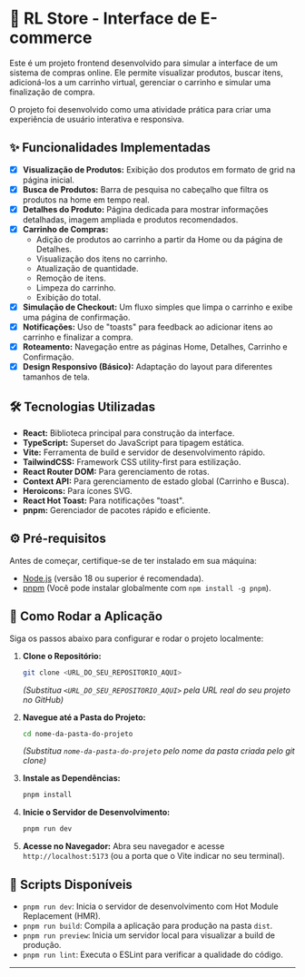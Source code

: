 # 🛒 RL Store - Interface de E-commerce

Este é um projeto frontend desenvolvido para simular a interface de um sistema de compras online. Ele permite visualizar produtos, buscar itens, adicioná-los a um carrinho virtual, gerenciar o carrinho e simular uma finalização de compra.

O projeto foi desenvolvido como uma atividade prática para criar uma experiência de usuário interativa e responsiva.

## ✨ Funcionalidades Implementadas

* [x] **Visualização de Produtos:** Exibição dos produtos em formato de grid na página inicial.
* [x] **Busca de Produtos:** Barra de pesquisa no cabeçalho que filtra os produtos na home em tempo real.
* [x] **Detalhes do Produto:** Página dedicada para mostrar informações detalhadas, imagem ampliada e produtos recomendados.
* [x] **Carrinho de Compras:**
    * Adição de produtos ao carrinho a partir da Home ou da página de Detalhes.
    * Visualização dos itens no carrinho.
    * Atualização de quantidade.
    * Remoção de itens.
    * Limpeza do carrinho.
    * Exibição do total.
* [x] **Simulação de Checkout:** Um fluxo simples que limpa o carrinho e exibe uma página de confirmação.
* [x] **Notificações:** Uso de "toasts" para feedback ao adicionar itens ao carrinho e finalizar a compra.
* [x] **Roteamento:** Navegação entre as páginas Home, Detalhes, Carrinho e Confirmação.
* [x] **Design Responsivo (Básico):** Adaptação do layout para diferentes tamanhos de tela.

## 🛠️ Tecnologias Utilizadas

* **React:** Biblioteca principal para construção da interface.
* **TypeScript:** Superset do JavaScript para tipagem estática.
* **Vite:** Ferramenta de build e servidor de desenvolvimento rápido.
* **TailwindCSS:** Framework CSS utility-first para estilização.
* **React Router DOM:** Para gerenciamento de rotas.
* **Context API:** Para gerenciamento de estado global (Carrinho e Busca).
* **Heroicons:** Para ícones SVG.
* **React Hot Toast:** Para notificações "toast".
* **pnpm:** Gerenciador de pacotes rápido e eficiente.

## ⚙️ Pré-requisitos

Antes de começar, certifique-se de ter instalado em sua máquina:

* [Node.js](https://nodejs.org/) (versão 18 ou superior é recomendada).
* [pnpm](https://pnpm.io/installation) (Você pode instalar globalmente com `npm install -g pnpm`).

## 🚀 Como Rodar a Aplicação

Siga os passos abaixo para configurar e rodar o projeto localmente:

1.  **Clone o Repositório:**
    ```bash
    git clone <URL_DO_SEU_REPOSITORIO_AQUI>
    ```
    *(Substitua `<URL_DO_SEU_REPOSITORIO_AQUI>` pela URL real do seu projeto no GitHub)*

2.  **Navegue até a Pasta do Projeto:**
    ```bash
    cd nome-da-pasta-do-projeto
    ```
    *(Substitua `nome-da-pasta-do-projeto` pelo nome da pasta criada pelo git clone)*

3.  **Instale as Dependências:**
    ```bash
    pnpm install
    ```

4.  **Inicie o Servidor de Desenvolvimento:**
    ```bash
    pnpm run dev
    ```

5.  **Acesse no Navegador:**
    Abra seu navegador e acesse `http://localhost:5173` (ou a porta que o Vite indicar no seu terminal).

## 📜 Scripts Disponíveis

* `pnpm run dev`: Inicia o servidor de desenvolvimento com Hot Module Replacement (HMR).
* `pnpm run build`: Compila a aplicação para produção na pasta `dist`.
* `pnpm run preview`: Inicia um servidor local para visualizar a build de produção.
* `pnpm run lint`: Executa o ESLint para verificar a qualidade do código.

---